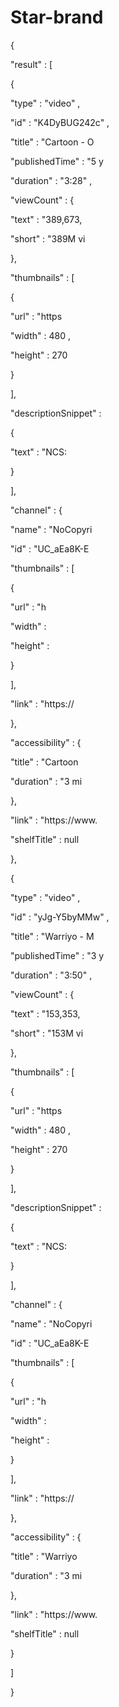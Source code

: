 # Star-brand 
{

"result" : [

{

"type" : "video" ,

"id" : "K4DyBUG242c" ,

"title" : "Cartoon - O

"publishedTime" : "5 y

"duration" : "3:28" ,

"viewCount" : {

"text" : "389,673,

"short" : "389M vi

},

"thumbnails" : [

{

"url" : "https

"width" : 480 ,

"height" : 270

}

],

"descriptionSnippet" :

{

"text" : "NCS:

}

],

"channel" : {

"name" : "NoCopyri

"id" : "UC_aEa8K-E

"thumbnails" : [

{

"url" : "h

"width" :

"height" :

}

],

"link" : "https://

},

"accessibility" : {

"title" : "Cartoon

"duration" : "3 mi

},

"link" : "https://www.

"shelfTitle" : null

},

{

"type" : "video" ,

"id" : "yJg-Y5byMMw" ,

"title" : "Warriyo - M

"publishedTime" : "3 y

"duration" : "3:50" ,

"viewCount" : {

"text" : "153,353,

"short" : "153M vi

},

"thumbnails" : [

{

"url" : "https

"width" : 480 ,

"height" : 270

}

],

"descriptionSnippet" :

{

"text" : "NCS:

}

],

"channel" : {

"name" : "NoCopyri

"id" : "UC_aEa8K-E

"thumbnails" : [

{

"url" : "h

"width" :

"height" :

}

],

"link" : "https://

},

"accessibility" : {

"title" : "Warriyo

"duration" : "3 mi

},

"link" : "https://www.

"shelfTitle" : null

}

]

}
